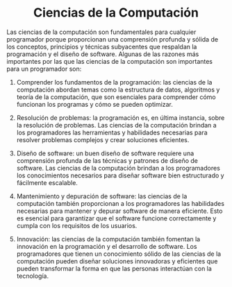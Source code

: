 <h1 align="center">Ciencias de la Computación</h1>

Las ciencias de la computación son fundamentales para cualquier programador porque proporcionan una comprensión profunda y sólida de los conceptos, principios y técnicas subyacentes que respaldan la programación y el diseño de software. Algunas de las razones más importantes por las que las ciencias de la computación son importantes para un programador son:

1. Comprender los fundamentos de la programación: las ciencias de la computación abordan temas como la estructura de datos, algoritmos y teoría de la computación, que son esenciales para comprender cómo funcionan los programas y cómo se pueden optimizar.

2. Resolución de problemas: la programación es, en última instancia, sobre la resolución de problemas. Las ciencias de la computación brindan a los programadores las herramientas y habilidades necesarias para resolver problemas complejos y crear soluciones eficientes.

3. Diseño de software: un buen diseño de software requiere una comprensión profunda de las técnicas y patrones de diseño de software. Las ciencias de la computación brindan a los programadores los conocimientos necesarios para diseñar software bien estructurado y fácilmente escalable.

4. Mantenimiento y depuración de software: las ciencias de la computación también proporcionan a los programadores las habilidades necesarias para mantener y depurar software de manera eficiente. Esto es esencial para garantizar que el software funcione correctamente y cumpla con los requisitos de los usuarios.

5. Innovación: las ciencias de la computación también fomentan la innovación en la programación y el desarrollo de software. Los programadores que tienen un conocimiento sólido de las ciencias de la computación pueden diseñar soluciones innovadoras y eficientes que pueden transformar la forma en que las personas interactúan con la tecnología.